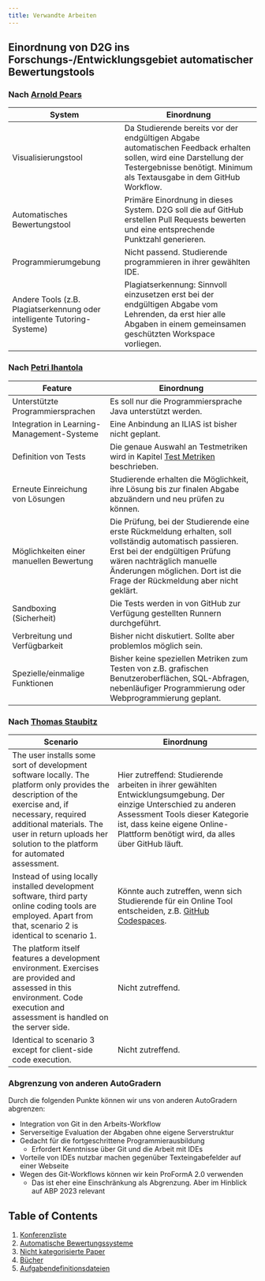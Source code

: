 ```yaml
---
title: Verwandte Arbeiten
---
```


## Einordnung von D2G ins Forschungs-/Entwicklungsgebiet automatischer Bewertungstools

### Nach [Arnold Pears](https://researchonline.gcu.ac.uk/en/publications/a-survey-of-literature-on-the-teaching-of-introductory-programmin)

| System                                                                   | Einordnung                                                                                                                                                                                   |
| ------------------------------------------------------------------------ | -------------------------------------------------------------------------------------------------------------------------------------------------------------------------------------------- |
| Visualisierungstool                                                      | Da Studierende bereits vor der endgültigen Abgabe automatischen Feedback erhalten sollen, wird eine Darstellung der Testergebnisse benötigt. Minimum als Textausgabe in dem GitHub Workflow. |
| Automatisches Bewertungstool                                             | Primäre Einordnung in dieses System. D2G soll die auf GitHub erstellen Pull Requests bewerten und eine entsprechende Punktzahl generieren.                                                   |
| Programmierumgebung                                                      | Nicht passend. Studierende programmieren in ihrer gewählten IDE.                                                                                                                             |
| Andere Tools (z.B. Plagiatserkennung oder intelligente Tutoring-Systeme) | Plagiatserkennung: Sinnvoll einzusetzen erst bei der endgültigen Abgabe vom Lehrenden, da erst hier alle Abgaben in einem gemeinsamen geschützten Workspace vorliegen.                       |

### Nach [Petri Ihantola](https://www.researchgate.net/publication/216714976_Review_of_recent_systems_for_automatic_assessment_of_programming_assignments)

| Feature                                    | Einordnung                                                                                                                                                                                                                                          |
| ------------------------------------------ | --------------------------------------------------------------------------------------------------------------------------------------------------------------------------------------------------------------------------------------------------- |
| Unterstützte Programmiersprachen           | Es soll nur die Programmiersprache Java unterstützt werden.                                                                                                                                                                                         |
| Integration in Learning-Management-Systeme | Eine Anbindung an ILIAS ist bisher nicht geplant.                                                                                                                                                                                                   |
| Definition von Tests                       | Die genaue Auswahl an Testmetriken wird in Kapitel [Test Metriken](#test-metriken) beschrieben.                                                                                                                                                     |
| Erneute Einreichung von Lösungen           | Studierende erhalten die Möglichkeit, ihre Lösung bis zur finalen Abgabe abzuändern und neu prüfen zu können.                                                                                                                                       |
| Möglichkeiten einer manuellen Bewertung    | Die Prüfung, bei der Studierende eine erste Rückmeldung erhalten, soll vollständig automatisch passieren. Erst bei der endgültigen Prüfung wären nachträglich manuelle Änderungen möglichen. Dort ist die Frage der Rückmeldung aber nicht geklärt. |
| Sandboxing (Sicherheit)                    | Die Tests werden in von GitHub zur Verfügung gestellten Runnern durchgeführt.                                                                                                                                                                       |
| Verbreitung und Verfügbarkeit              | Bisher nicht diskutiert. Sollte aber problemlos möglich sein.                                                                                                                                                                                       |
| Spezielle/einmalige Funktionen             | Bisher keine speziellen Metriken zum Testen von z.B. grafischen Benutzeroberflächen, SQL-Abfragen, nebenläufiger Programmierung oder Webprogrammierung geplant.                                                                                     |

### Nach [Thomas Staubitz](https://ieeexplore.ieee.org/document/7386010)

| Scenario                                                                                                                                                                                                                                                    | Einordnung                                                                                                                                                                                                                             |
| ----------------------------------------------------------------------------------------------------------------------------------------------------------------------------------------------------------------------------------------------------------- | -------------------------------------------------------------------------------------------------------------------------------------------------------------------------------------------------------------------------------------- |
| The user installs some sort of development software locally. The platform only provides the description of the exercise and, if necessary, required additional materials. The user in return uploads her solution to the platform for automated assessment. | Hier zutreffend: Studierende arbeiten in ihrer gewählten Entwicklungsumgebung. Der einzige Unterschied zu anderen Assessment Tools dieser Kategorie ist, dass keine eigene Online-Plattform benötigt wird, da alles über GitHub läuft. |
| Instead of using locally installed development software, third party online coding tools are employed. Apart from that, scenario 2 is identical to scenario 1.                                                                                              | Könnte auch zutreffen, wenn sich Studierende für ein Online Tool entscheiden, z.B. [GitHub Codespaces](https://github.com/features/codespaces).                                                                                        |
| The platform itself features a development environment. Exercises are provided and assessed in this environment. Code execution and assessment is handled on the server side.                                                                               | Nicht zutreffend.                                                                                                                                                                                                                      |
| Identical to scenario 3 except for client-side code execution.                                                                                                                                                                                              | Nicht zutreffend.                                                                                                                                                                                                                      |

### Abgrenzung von anderen AutoGradern

Durch die folgenden Punkte können wir uns von anderen AutoGradern abgrenzen:

* Integration von Git in den Arbeits-Workflow
* Serverseitige Evaluation der Abgaben ohne eigene Serverstruktur
* Gedacht für die fortgeschrittene Programmierausbildung
  * Erfordert Kenntnisse über Git und die Arbeit mit IDEs
* Vorteile von IDEs nutzbar machen gegenüber Texteingabefelder auf einer Webseite
* Wegen des Git-Workflows können wir kein ProFormA 2.0 verwenden
  * Das ist eher eine Einschränkung als Abgrenzung. Aber im Hinblick auf ABP 2023 relevant

## Table of Contents

1. [Konferenzliste](https://github.com/Programmiermethoden/Dungeon/blob/master/doc/related_work/conferences.md)
2. [Automatische Bewertungssysteme](autograder/readme.md)
3. [Nicht kategorisierte Paper](paper/readme.md)
4. [Bücher](book/readme.md)
5. [Aufgabendefinitionsdateien](task_definition_files/readme.md)
